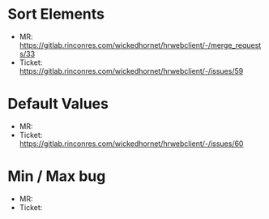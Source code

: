 # Sort Elements
- MR: https://gitlab.rinconres.com/wickedhornet/hrwebclient/-/merge_requests/33
- Ticket: https://gitlab.rinconres.com/wickedhornet/hrwebclient/-/issues/59

# Default Values
- MR: 
- Ticket: https://gitlab.rinconres.com/wickedhornet/hrwebclient/-/issues/60

# Min / Max bug
- MR: 
- Ticket: